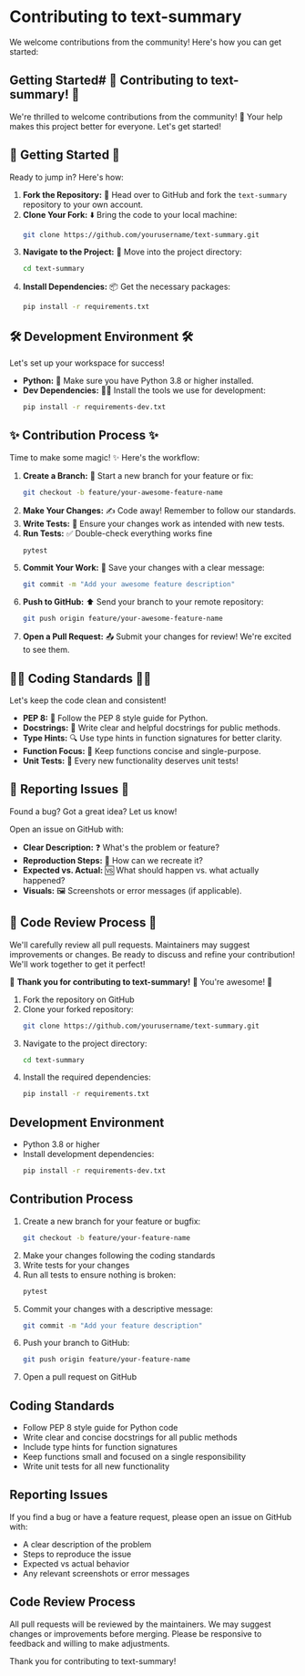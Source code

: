 # Contributing to text-summary

We welcome contributions from the community! Here's how you can get started:

## Getting Started# 🎉 Contributing to text-summary! 🎉

We're thrilled to welcome contributions from the community! 🙌  Your help makes this project better for everyone. Let's get started!

## 🚀 Getting Started 🚀

Ready to jump in? Here's how:

1.  **Fork the Repository:** 🍴  Head over to GitHub and fork the `text-summary` repository to your own account.
2.  **Clone Your Fork:** ⬇️  Bring the code to your local machine:
    ```bash
    git clone https://github.com/yourusername/text-summary.git
    ```
3.  **Navigate to the Project:** 📂  Move into the project directory:
    ```bash
    cd text-summary
    ```
4.  **Install Dependencies:** 📦  Get the necessary packages:
    ```bash
    pip install -r requirements.txt
    ```

## 🛠️ Development Environment 🛠️

Let's set up your workspace for success!

-   **Python:** 🐍 Make sure you have Python 3.8 or higher installed.
-   **Dev Dependencies:** 🧑‍💻 Install the tools we use for development:
    ```bash
    pip install -r requirements-dev.txt
    ```

## ✨ Contribution Process ✨

Time to make some magic! ✨ Here's the workflow:

1.  **Create a Branch:** 🌿  Start a new branch for your feature or fix:
    ```bash
    git checkout -b feature/your-awesome-feature-name
    ```
2.  **Make Your Changes:** ✍️ Code away! Remember to follow our standards.
3.  **Write Tests:** 🧪  Ensure your changes work as intended with new tests.
4.  **Run Tests:** ✅ Double-check everything works fine
    ```bash
    pytest
    ```
5.  **Commit Your Work:** 💾  Save your changes with a clear message:
    ```bash
    git commit -m "Add your awesome feature description"
    ```
6.  **Push to GitHub:** ⬆️  Send your branch to your remote repository:
    ```bash
    git push origin feature/your-awesome-feature-name
    ```
7.  **Open a Pull Request:** 📤  Submit your changes for review! We're excited to see them.

## 🧑‍💻 Coding Standards 🧑‍💻

Let's keep the code clean and consistent!

-   **PEP 8:** 📜 Follow the PEP 8 style guide for Python.
-   **Docstrings:** 📝 Write clear and helpful docstrings for public methods.
-   **Type Hints:** 🔍 Use type hints in function signatures for better clarity.
-   **Function Focus:** 🎯 Keep functions concise and single-purpose.
-   **Unit Tests:** 🧪 Every new functionality deserves unit tests!

## 🐞 Reporting Issues 🐞

Found a bug? Got a great idea? Let us know!

Open an issue on GitHub with:

-   **Clear Description:** ❓ What's the problem or feature?
-   **Reproduction Steps:** 👣 How can we recreate it?
-   **Expected vs. Actual:** 🆚 What should happen vs. what actually happened?
-   **Visuals:** 🖼️ Screenshots or error messages (if applicable).

## 🤝 Code Review Process 🤝

We'll carefully review all pull requests. Maintainers may suggest improvements or changes. Be ready to discuss and refine your contribution! We'll work together to get it perfect!

🙌 **Thank you for contributing to text-summary!** 🙌 You're awesome! 🚀


1. Fork the repository on GitHub
2. Clone your forked repository:
   ```bash
   git clone https://github.com/yourusername/text-summary.git
   ```
3. Navigate to the project directory:
   ```bash
   cd text-summary
   ```
4. Install the required dependencies:
   ```bash
   pip install -r requirements.txt
   ```

## Development Environment

- Python 3.8 or higher
- Install development dependencies:
  ```bash
  pip install -r requirements-dev.txt
  ```

## Contribution Process

1. Create a new branch for your feature or bugfix:
   ```bash
   git checkout -b feature/your-feature-name
   ```
2. Make your changes following the coding standards
3. Write tests for your changes
4. Run all tests to ensure nothing is broken:
   ```bash
   pytest
   ```
5. Commit your changes with a descriptive message:
   ```bash
   git commit -m "Add your feature description"
   ```
6. Push your branch to GitHub:
   ```bash
   git push origin feature/your-feature-name
   ```
7. Open a pull request on GitHub

## Coding Standards

- Follow PEP 8 style guide for Python code
- Write clear and concise docstrings for all public methods
- Include type hints for function signatures
- Keep functions small and focused on a single responsibility
- Write unit tests for all new functionality

## Reporting Issues

If you find a bug or have a feature request, please open an issue on GitHub with:
- A clear description of the problem
- Steps to reproduce the issue
- Expected vs actual behavior
- Any relevant screenshots or error messages

## Code Review Process

All pull requests will be reviewed by the maintainers. We may suggest changes or improvements before merging. Please be responsive to feedback and willing to make adjustments.

Thank you for contributing to text-summary!
